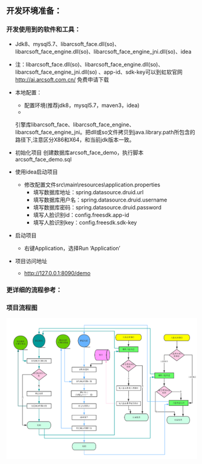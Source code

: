 ## 开发环境准备：

### 开发使用到的软件和工具：

* Jdk8、mysql5.7、libarcsoft_face.dll(so)、libarcsoft_face_engine.dll(so)、libarcsoft_face_engine_jni.dll(so)、idea
* 注：libarcsoft_face.dll(so)、libarcsoft_face_engine.dll(so)、libarcsoft_face_engine_jni.dll(so)
  、app-id、sdk-key可以到虹软官网 http://ai.arcsoft.com.cn/ 免费申请下载


* 本地配置：
    * 配置环境(推荐jdk8，mysql5.7，maven3，idea)
    *
  引擎库libarcsoft_face、libarcsoft_face_engine、libarcsoft_face_engine_jni。把dll或so文件拷贝到java.library.path所包含的路径下,注意区分X86和X64，和当前jdk版本一致。

* 初始化项目
  创建数据库arcsoft_face_demo，执行脚本arcsoft_face_demo.sql

* 使用idea启动项目
    * 修改配置文件src\main\resources\application.properties
        * 填写数据库地址：spring.datasource.druid.url
        * 填写数据库用户名：spring.datasource.druid.username
        * 填写数据库密码：spring.datasource.druid.password
        * 填写人脸识别id：config.freesdk.app-id
        * 填写人脸识别key：config.freesdk.sdk-key


* 启动项目
    * 右键Application，选择Run ‘Application’


* 项目访问地址
    * http://127.0.0.1:8090/demo

### 更详细的流程参考：

### 项目流程图

![](人脸流程.png)

